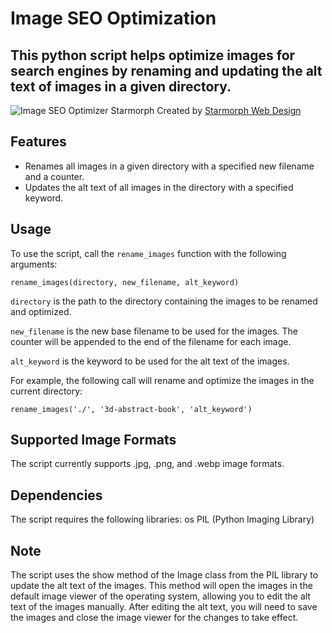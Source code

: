 # Image SEO Optimization
## This python script helps optimize images for search engines by renaming and updating the alt text of images in a given directory.

![Image SEO Optimizer Starmorph](https://i.imgur.com/px4LHGI.png)
Created by [Starmorph Web Design](https://starmorph.com)

## Features

- Renames all images in a given directory with a specified new filename and a counter.
- Updates the alt text of all images in the directory with a specified keyword.

## Usage

To use the script, call the `rename_images` function with the following arguments:

```
rename_images(directory, new_filename, alt_keyword)
```
`directory` is the path to the directory containing the images to be renamed and optimized.

`new_filename` is the new base filename to be used for the images. The counter will be appended to the end of the filename for each image.

`alt_keyword` is the keyword to be used for the alt text of the images.

For example, the following call will rename and optimize the images in the current directory:

```
rename_images('./', '3d-abstract-book', 'alt_keyword')
```

## Supported Image Formats
The script currently supports .jpg, .png, and .webp image formats.

## Dependencies
The script requires the following libraries:
os
PIL (Python Imaging Library)

## Note
The script uses the show method of the Image class from the PIL library to update the alt text of the images. This method will open the images in the default image viewer of the operating system, allowing you to edit the alt text of the images manually. After editing the alt text, you will need to save the images and close the image viewer for the changes to take effect.
